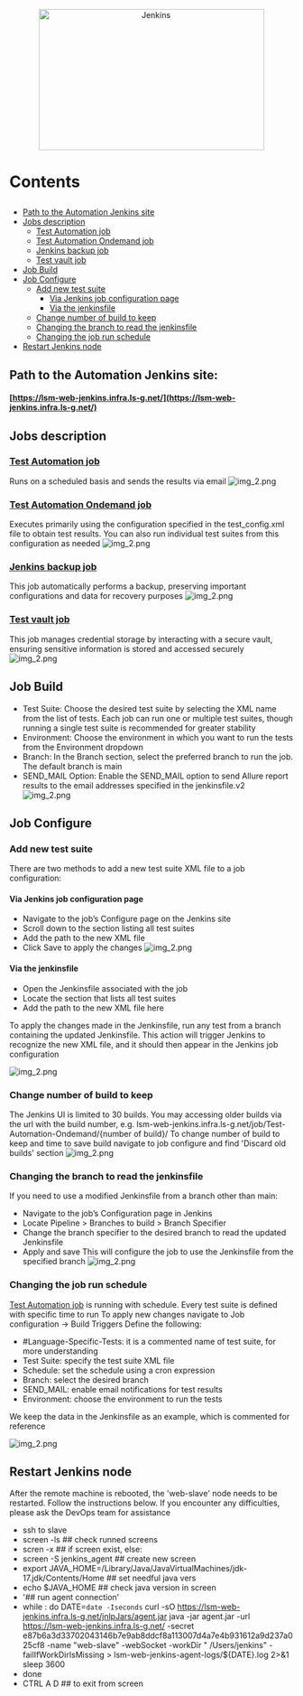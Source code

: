 
<p align="center">
 <img title="Jenkins" src="./images/jenkins-emblem.png" width="400" height="250"/>
</p>

# <p name="Contents">Contents</p>

+ [Path to the Automation Jenkins site](#jenkins_site)
+ [Jobs description](#jobs_description)
  + [Test Automation job](#main_automation_job)
  + [Test Automation Ondemand job](#ondemand_job)
  + [Jenkins backup job](#backup_job)
  + [Test vault job](#vault_job)
+ [Job Build](#job_build)
+ [Job Configure](#job_configure)
  + [Add new test suite](#new_test_suite)
    + [Via Jenkins job configuration page](#via_Jenkins)
    + [Via the jenkinsfile](#via_jenkinsfile)
  + [Change number of build to keep](#change_build_number)
  + [Changing the branch to read the jenkinsfile](#change_branch)
  + [Changing the job run schedule](#change_job_schedule)
+ [Restart Jenkins node](#restart_Jenkins_node)

## <a name="jenkins_site">Path to the Automation Jenkins site:</a>

#### [https://lsm-web-jenkins.infra.ls-g.net/](https://lsm-web-jenkins.infra.ls-g.net/)

## <a name="jobs_description">Jobs description</a>

### <a name="main_automation_job">[Test Automation job](https://lsm-web-jenkins.infra.ls-g.net/job/Test-Automation/)</a>

Runs on a scheduled basis and sends the results via email
![img_2.png](images/main_job.png)

### <a name="ondemand_job">[Test Automation Ondemand job](https://lsm-web-jenkins.infra.ls-g.net/job/Test-Automation-Ondemand/)</a>

Executes primarily using the configuration specified in the test_config.xml file to obtain test results. You can also
run individual test suites from this configuration as needed
![img_2.png](images/test_ondemand.png)

### <a name="backup_job">[Jenkins backup job](https://lsm-web-jenkins.infra.ls-g.net/job/lsm_web_jenkins_backup/)</a>

This job automatically performs a backup, preserving important configurations and data for recovery purposes
![img_2.png](images/backup_job.png)

### <a name="vault_job">[Test vault job](https://lsm-web-jenkins.infra.ls-g.net/job/test-vault/)</a>

This job manages credential storage by interacting with a secure vault, ensuring sensitive information is stored and
accessed securely
![img_2.png](images/test_vault.png)

## <a name="job_build">Job Build</a>

+ Test Suite: Choose the desired test suite by selecting the XML name from the list of tests. Each job can run one or
  multiple test suites, though running a single test suite is recommended for greater stability
+ Environment: Choose the environment in which you want to run the tests from the Environment dropdown
+ Branch: In the Branch section, select the preferred branch to run the job. The default branch is main
+ SEND_MAIL Option: Enable the SEND_MAIL option to send Allure report results to the email addresses specified in the
  jenkinsfile.v2
  ![img_2.png](images/job_configure.png)

## <a name="job_configure">Job Configure</a>

### <a name="new_test_suite">Add new test suite</a>

There are two methods to add a new test suite XML file to a job configuration:

#### <a name="via_Jenkins">Via Jenkins job configuration page</a>

+ Navigate to the job’s Configure page on the Jenkins site
+ Scroll down to the section listing all test suites
+ Add the path to the new XML file
+ Click Save to apply the changes
  ![img_2.png](images/add_test_suite_via_jenkins_ui.png)

#### <a name="via_jenkinsfile ">Via the jenkinsfile</a>

+ Open the Jenkinsfile associated with the job
+ Locate the section that lists all test suites
+ Add the path to the new XML file here

To apply the changes made in the Jenkinsfile, run any test from a branch containing the updated Jenkinsfile. This action
will trigger Jenkins to recognize the new XML file, and it should then appear in the Jenkins job configuration

![img_2.png](images/add_test_suite_via_jenkins_file.png)

### <a name="change_build_number">Change number of build to keep</a>

The Jenkins UI is limited to 30 builds. You may accessing older builds via the url with the build number, e.g.
lsm-web-jenkins.infra.ls-g.net/job/Test-Automation-Ondemand/{number of build}/
To change number of build to keep and time to save build navigate to job configure and find 'Discard old builds' section
![img_2.png](images/build_to_save.png)

### <a name="change_branch">Changing the branch to read the jenkinsfile</a>

If you need to use a modified Jenkinsfile from a branch other than main:

+ Navigate to the job’s Configuration page in Jenkins
+ Locate Pipeline > Branches to build > Branch Specifier
+ Change the branch specifier to the desired branch to read the updated Jenkinsfile
+ Apply and save
  This will configure the job to use the Jenkinsfile from the specified branch
  ![img_2.png](images/change_branch_to_read_jenkinsfile.png)

### <a name="change_job_schedule">Changing the job run schedule</a>

[Test Automation job](https://lsm-web-jenkins.infra.ls-g.net/job/Test-Automation/) is running with schedule. Every test
suite is defined with specific time to run
To apply new changes navigate to Job configuration -> Build Triggers
Define the following:

+ #Language-Specific-Tests: it is a commented name of test suite, for more understanding
+ Test Suite: specify the test suite XML file
+ Schedule: set the schedule using a cron expression
+ Branch: select the desired branch
+ SEND_MAIL: enable email notifications for test results
+ Environment: choose the environment to run the tests

We keep the data in the Jenkinsfile as an example, which is commented for reference

![img_2.png](images/job_schedule.png)

## <a name="restart_Jenkins_node">Restart Jenkins node</a>

After the remote machine is rebooted, the 'web-slave' node needs to be restarted. Follow the instructions below. If you
encounter any difficulties, please ask the DevOps team for assistance

+ ssh to slave
+ screen -ls ## check runned screens
+ scren -x <number of active screen> ## if screen exist, else:
+ screen -S jenkins_agent ## create new screen
+ export JAVA_HOME=/Library/Java/JavaVirtualMachines/jdk-17.jdk/Contents/Home ## set needful java vers
+ echo $JAVA_HOME ## check java version in screen
+ '## run agent connection'
+ while :
  do
  DATE=`date -Iseconds`
  curl -sO https://lsm-web-jenkins.infra.ls-g.net/jnlpJars/agent.jar
  java -jar agent.jar -url https://lsm-web-jenkins.infra.ls-g.net/ -secret
  e87b6a3d33702043146b7e9ab8ddcf8a113007d4a7e4b931612a9d237a025cf8 -name "web-slave" -webSocket -workDir "
  /Users/jenkins" -failIfWorkDirIsMissing > lsm-web-jenkins-agent-logs/${DATE}.log 2>&1
  sleep 3600
+ done
+ CTRL A D ## to exit from screen

